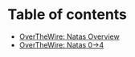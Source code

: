 # Table of contents

* [OverTheWire: Natas Overview](README.md)
* [OverTheWire: Natas 0->4](overthewire-natas-0-greater-than-4.md)
